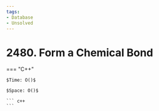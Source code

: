 ```yaml
---
tags:
- Database
- Unsolved
---
```



# 2480. Form a Chemical Bond

=== "C++"

    $Time: O()$

    $Space: O()$

    ``` c++
    ```